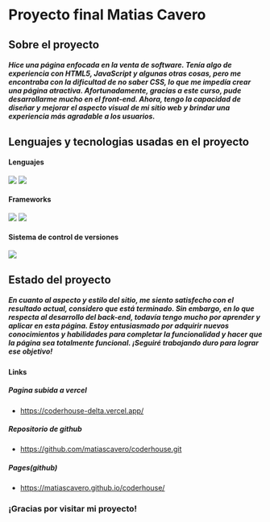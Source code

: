 # Proyecto final Matias Cavero

## Sobre el proyecto

##### Hice una página enfocada en la venta de software. Tenía algo de experiencia con HTML5, JavaScript y algunas otras cosas, pero me encontraba con la dificultad de no saber CSS, lo que me impedía crear una página atractiva. Afortunadamente, gracias a este curso, pude desarrollarme mucho en el front-end. Ahora, tengo la capacidad de diseñar y mejorar el aspecto visual de mi sitio web y brindar una experiencia más agradable a los usuarios.

## Lenguajes y tecnologias usadas en el proyecto
#### Lenguajes
![](https://camo.githubusercontent.com/d63d473e728e20a286d22bb2226a7bf45a2b9ac6c72c59c0e61e9730bfe4168c/68747470733a2f2f696d672e736869656c64732e696f2f62616467652f48544d4c352d4533344632363f7374796c653d666f722d7468652d6261646765266c6f676f3d68746d6c35266c6f676f436f6c6f723d7768697465) ![](https://camo.githubusercontent.com/3a0f693cfa032ea4404e8e02d485599bd0d192282b921026e89d271aaa3d7565/68747470733a2f2f696d672e736869656c64732e696f2f62616467652f435353332d3135373242363f7374796c653d666f722d7468652d6261646765266c6f676f3d63737333266c6f676f436f6c6f723d7768697465) 
#### Frameworks
![](https://camo.githubusercontent.com/8849f369ac031cc842a4ab4248c7f7db6a4b593cad1f2d1c01d3aeb6f0f8dca7/68747470733a2f2f696d672e736869656c64732e696f2f62616467652f536173732d4343363639393f7374796c653d666f722d7468652d6261646765266c6f676f3d73617373266c6f676f436f6c6f723d7768697465) ![](https://camo.githubusercontent.com/b13ed67c809178963ce9d538175b02649800772be1ce0cb02da5879e5614e236/68747470733a2f2f696d672e736869656c64732e696f2f62616467652f426f6f7473747261702d3536334437433f7374796c653d666f722d7468652d6261646765266c6f676f3d626f6f747374726170266c6f676f436f6c6f723d7768697465) 

#### Sistema de control de versiones
![](https://camo.githubusercontent.com/fbc3df79ffe1a99e482b154b29262ecbb10d6ee4ed22faa82683aa653d72c4e1/68747470733a2f2f696d672e736869656c64732e696f2f62616467652f4769744875622d3130303030303f7374796c653d666f722d7468652d6261646765266c6f676f3d676974687562266c6f676f436f6c6f723d7768697465) 

## Estado del proyecto
##### En cuanto al aspecto y estilo del sitio, me siento satisfecho con el resultado actual, considero que está terminado. Sin embargo, en lo que respecta al desarrollo del back-end, todavía tengo mucho por aprender y aplicar en esta página. Estoy entusiasmado por adquirir nuevos conocimientos y habilidades para completar la funcionalidad y hacer que la página sea totalmente funcional. ¡Seguiré trabajando duro para lograr ese objetivo!

#### Links
##### Pagina subida a vercel
 - https://coderhouse-delta.vercel.app/
 ##### Repositorio de github
 - https://github.com/matiascavero/coderhouse.git
 ##### Pages(github)
 - https://matiascavero.github.io/coderhouse/
 
 ### ¡Gracias por visitar mi proyecto!
 




 



